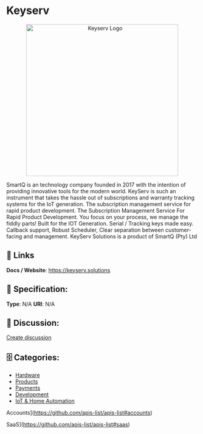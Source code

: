# Keyserv
<p align="center">
    <img width="400" src="https://raw.githubusercontent.com/apis-list/apis-list/main/apis/keyserv/logo_256x256.png" alt="Keyserv Logo"/>
</p>

SmartQ is an technology company founded in 2017 with the intention of providing innovative tools for the modern world.  KeyServ is such an instrument that takes the hassle out of subscriptions and warranty tracking systems for the IoT generation. The subscription management service for rapid product development. The Subscription Management Service For Rapid Product Development.  You focus on your process, we manage the fiddly parts! Built for the IOT Generation.  Serial / Tracking keys made easy. Callback support, Robust Scheduler, Clear separation between customer-facing and management. KeyServ Solutions is a product of SmartQ (Pty) Ltd

##  🔗 Links
**Docs / Website**: https://keyserv.solutions

## 🧬 Specification:
**Type**: N/A
**URI**: N/A

## 💬 Discussion:
[Create discussion](https://github.com/apis-list/apis-list/discussions/new)

## 🗄️ Categories:
- [Hardware](https://github.com/apis-list/apis-list#hardware)
- [Products](https://github.com/apis-list/apis-list#products)
- [Payments](https://github.com/apis-list/apis-list#payments)
- [Development](https://github.com/apis-list/apis-list#development)
- [IoT & Home Automation](https://github.com/apis-list/apis-list#iot-and-home-automation)



Accounts](https://github.com/apis-list/apis-list#accounts)



SaaS](https://github.com/apis-list/apis-list#saas)








